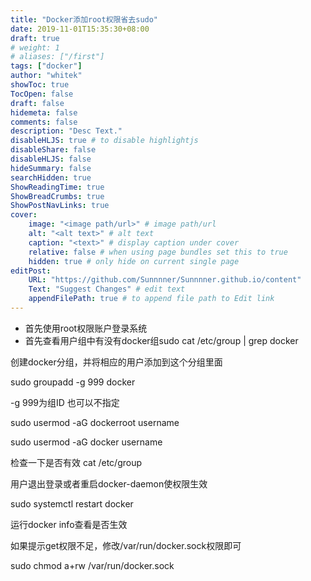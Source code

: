 ```yaml
---
title: "Docker添加root权限省去sudo"
date: 2019-11-01T15:35:30+08:00
draft: true
# weight: 1
# aliases: ["/first"]
tags: ["docker"]
author: "whitek"
showToc: true
TocOpen: false
draft: false
hidemeta: false
comments: false
description: "Desc Text."
disableHLJS: true # to disable highlightjs
disableShare: false
disableHLJS: false
hideSummary: false
searchHidden: true
ShowReadingTime: true
ShowBreadCrumbs: true
ShowPostNavLinks: true
cover:
    image: "<image path/url>" # image path/url
    alt: "<alt text>" # alt text
    caption: "<text>" # display caption under cover
    relative: false # when using page bundles set this to true
    hidden: true # only hide on current single page
editPost:
    URL: "https://github.com/Sunnnner/Sunnnner.github.io/content"
    Text: "Suggest Changes" # edit text
    appendFilePath: true # to append file path to Edit link
---
```


- 首先使用root权限账户登录系统
- 首先查看用户组中有没有docker组sudo cat /etc/group | grep docker

创建docker分组，并将相应的用户添加到这个分组里面

sudo groupadd -g 999 docker

-g 999为组ID 也可以不指定

sudo usermod -aG dockerroot username

sudo usermod -aG docker username

检查一下是否有效 cat /etc/group

用户退出登录或者重启docker-daemon使权限生效

sudo systemctl restart docker

运行docker info查看是否生效

如果提示get权限不足，修改/var/run/docker.sock权限即可

sudo chmod a+rw /var/run/docker.sock